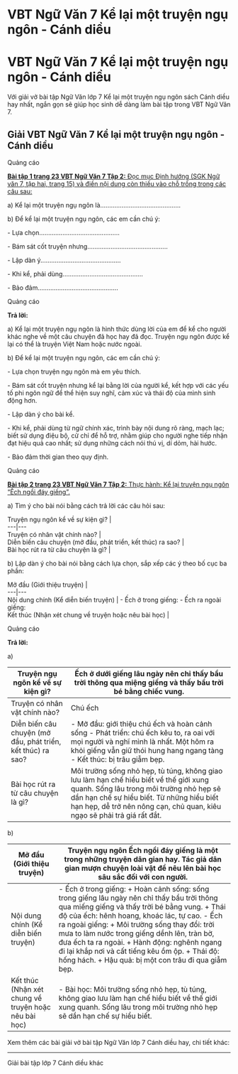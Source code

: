 # VBT Ngữ Văn 7 Kể lại một truyện ngụ ngôn - Cánh diều

# VBT Ngữ Văn 7 Kể lại một truyện ngụ ngôn - Cánh diều

Với giải vở bài tập Ngữ Văn lớp 7 Kể lại một truyện ngụ ngôn sách Cánh diều hay nhất, ngắn gọn sẽ giúp học sinh dễ dàng làm bài tập trong VBT Ngữ Văn 7.

## Giải VBT Ngữ Văn 7 Kể lại một truyện ngụ ngôn - Cánh diều

Quảng cáo

[**Bài tập 1 trang 23 VBT Ngữ Văn 7 Tập 2:** Đọc mục Định hướng (SGK Ngữ văn 7, tập hai, trang 15) và điền nội dung còn thiếu vào chỗ trống trong các câu sau:](https://vietjack.com/vbt-ngu-van-7-cd/bai-tap-1-trang-23-vbt-ngu-van-lop-7-tap-2.jsp)

a) Kể lại một truyện ngụ ngôn là............................................. 

b) Để kể lại một truyện ngụ ngôn, các em cần chú ý:

\- Lựa chọn............................................. 

\- Bám sát cốt truyện nhưng............................................. 

\- Lập dàn ý............................................. 

\- Khi kể, phải dùng............................................. 

\- Bảo đảm............................................. 

Quảng cáo

**Trả lời:**

a) Kể lại một truyện ngụ ngôn là hình thức dùng lời của em để kể cho người khác nghe về một câu chuyện đã học hay đã đọc. Truyện ngụ ngôn được kể lại có thể là truyện Việt Nam hoặc nước ngoài.

b) Để kể lại một truyện ngụ ngôn, các em cần chú ý:

\- Lựa chọn truyện ngụ ngôn mà em yêu thích.

\- Bám sát cốt truyện nhưng kể lại bằng lời của người kể, kết hợp với các yếu tố phi ngôn ngữ để thể hiện suy nghĩ, cảm xúc và thái độ của mình sinh động hơn.

\- Lập dàn ý cho bài kể.

\- Khi kể, phải dùng từ ngữ chính xác, trình bày nội dung rõ ràng, mạch lạc; biết sử dụng điệu bộ, cử chỉ để hỗ trợ, nhằm giúp cho người nghe tiếp nhận đạt hiệu quả cao nhất; sử dụng những cách nói thú vị, dí dỏm, hài hước.

\- Bảo đảm thời gian theo quy định.

Quảng cáo

[**Bài tập 2 trang 23 VBT Ngữ Văn 7 Tập 2:** Thực hành: Kể lại truyện ngụ ngôn “Ếch ngồi đáy giếng”.](https://vietjack.com/vbt-ngu-van-7-cd/bai-tap-2-trang-23-vbt-ngu-van-lop-7-tap-2.jsp)

a) Tìm ý cho bài nói bằng cách trả lời các câu hỏi sau:

Truyện ngụ ngôn kể về sự kiện gì? |   
---|---  
Truyện có nhân vật chính nào? |   
Diễn biến câu chuyện (mở đầu, phát triển, kết thúc) ra sao? |   
Bài học rút ra từ câu chuyện là gì? |   
  
b) Lập dàn ý cho bài nói bằng cách lựa chọn, sắp xếp các ý theo bố cục ba phần:

Mở đầu (Giới thiệu truyện) |   
---|---  
Nội dung chính (Kể diễn biến truyện) |  \- Ếch ở trong giếng: \- Ếch ra ngoài giếng:  
Kết thúc (Nhận xét chung về truyện hoặc nêu bài học) |   
  
Quảng cáo

**Trả lời:**

a) 

Truyện ngụ ngôn kể về sự kiện gì? |  Ếch ở dưới giếng lâu ngày nên chỉ thấy bầu trời thông qua miệng giếng và thấy bầu trời bé bằng chiếc vung.  
---|---  
Truyện có nhân vật chính nào? |  Chú ếch  
Diễn biến câu chuyện (mở đầu, phát triển, kết thúc) ra sao? |  \- Mở đầu: giới thiệu chú ếch và hoàn cảnh sống \- Phát triển: chú ếch kêu to, ra oai với mọi người và nghĩ mình là nhất. Một hôm ra khỏi giếng vẫn giữ thói hung hang ngang tàng \- Kết thúc: bị trâu giẫm bẹp.  
Bài học rút ra từ câu chuyện là gì? |  Môi trường sống nhỏ hẹp, tù túng, không giao lưu làm hạn chế hiểu biết về thế giới xung quanh. Sống lâu trong môi trường nhỏ hẹp sẽ dần hạn chế sự hiểu biết. Từ những hiểu biết hạn hẹp, dễ trở nên nông cạn, chủ quan, kiêu ngạo sẽ phải trả giá rất đắt.  
  
b)

Mở đầu (Giới thiệu truyện) |  Truyện ngụ ngôn Ếch ngồi đáy giếng là một trong những truyện dân gian hay. Tác giả dân gian mượn chuyện loài vật để nêu lên bài học sâu sắc đối với con người.  
---|---  
Nội dung chính (Kể diễn biến truyện) |  \- Ếch ở trong giếng: \+ Hoàn cảnh sống: sống trong giếng lâu ngày nên chỉ thấy bầu trời thông qua miếng giếng và thấy trời bé bằng vung. \+ Thái độ của ếch: hênh hoang, khoác lác, tự cao. \- Ếch ra ngoài giếng: \+ Môi trường sống thay đổi: trời mưa to làm nước trong giếng dềnh lên, tràn bờ, đưa ếch ta ra ngoài. \+ Hành động: nghênh ngang đi lại khắp nơi và cất tiếng kêu ồm ộp. \+ Thái độ: hống hách. \+ Hậu quả: bị một con trâu đi qua giẫm bẹp.  
Kết thúc (Nhận xét chung về truyện hoặc nêu bài học) |  \- Bài học: Môi trường sống nhỏ hẹp, tù túng, không giao lưu làm hạn chế hiểu biết về thế giới xung quanh. Sống lâu trong môi trường nhỏ hẹp sẽ dần hạn chế sự hiểu biết.   
  
Xem thêm các bài giải vở bài tập Ngữ Văn lớp 7 Cánh diều hay, chi tiết khác:

* * *

Giải bài tập lớp 7 Cánh diều khác
